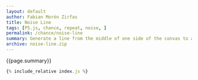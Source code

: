 ```yaml
---
layout: default
author: Fabian Morón Zirfas
title: Noise Line
tags: [P5.js, chance, repeat, noise, ]
permalink: /chance/noise-line
summary: Generate a line from the middle of one side of the convas to another. Similar to the sketch <a href="/gestalten-in-code/chance/noise/">Noise</a>.
archive: noise-line.zip
---
```


<div class="hero">{{page.summary}}</div>

<!-- more -->

<div id="sketch"></div>

```js
{% include_relative index.js %}
```

<script type="text/javascript" src="{{site.baseurl}}/assets/js/p5.min.js"></script>
<script type="text/javascript" src="{{site.baseurl}}/{{ page.path | replace:'.md','.js' }}"></script>